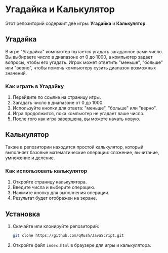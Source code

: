 # Угадайка и Калькулятор

Этот репозиторий содержит две игры: **Угадайка** и **Калькулятор**.

## Угадайка

В игре "Угадайка" компьютер пытается угадать загаданное вами число. Вы выбираете число в диапазоне от 0 до 1000, а компьютер задает вопросы, чтобы его угадать. Игрок может ответить "меньше", "больше" или "верно", чтобы помочь компьютеру сузить диапазон возможных значений.

### Как играть в Угадайку

1. Перейдите по ссылке на страницу игры.
2. Загадать число в диапазоне от 0 до 1000.
3. Используйте кнопки для ответа: "меньше", "больше" или "верно".
4. Игра продолжится, пока компьютер не угадает ваше число.
5. После того как игра завершена, вы можете начать новую.

## Калькулятор

Также в репозитории находится простой калькулятор, который выполняет базовые математические операции: сложение, вычитание, умножение и деление.

### Как использовать калькулятор

1. Откройте страницу калькулятора.
2. Введите числа и выберите операцию.
3. Нажмите кнопку для выполнения операции.
4. Результат будет отображен на экране.

## Установка

1. Скачайте или клонируйте репозиторий:
    ```bash
    git clone https://github.com/qMush/JavaScript.git
    ```
2. Откройте файл `index.html` в браузере для игры и калькулятора.

